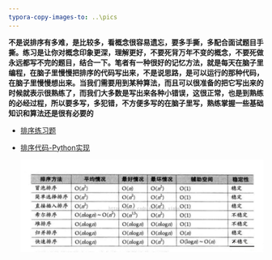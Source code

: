 ```yaml
---
typora-copy-images-to: ..\pics
---
```


**不是说排序有多难，是比较多，看概念很容易遗忘，要多手撕，多配合面试题目手撕。练习是让你对概念印象更深，理解更好，不要死背万年不变的概念，不要死做永远都写不完的题目，结合一下。笔者有一种很好的记忆方法，就是每天在脑子里编程，在脑子里慢慢把排序的代码写出来，不是说思路，是可以运行的那种代码，在脑子里慢慢想出来。当我们需要用到某种算法，而且可以很准备的把它写出来的时候就表示很熟练了，而我们大多数是写出来各种小错误，这很正常，也是到熟练的必经过程，所以要多写，多犯错，不方便多写的在脑子里写，熟练掌握一些基础知识和算法还是很有必要的**

* [排序练习题](/排序练习题.md)

* [排序代码-Python实现](/排序算法.md)

  ![排序算法时间效率对比图](..\pics\排序算法时间效率对比图.jpg)

